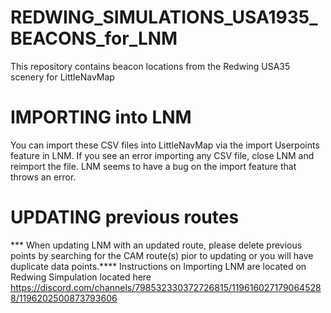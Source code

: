 # REDWING_SIMULATIONS_USA1935_BEACONS_for_LNM
This repository contains beacon locations from the Redwing USA35 scenery for LittleNavMap

# IMPORTING into LNM
You can import these CSV files into LittleNavMap via the import Userpoints feature in LNM.
If you see an error importing any CSV file, close LNM and reimport the file. LNM seems to have a bug on the import feature that throws an error.

# UPDATING previous routes
 *** When updating LNM with an updated route, please delete previous points by searching for the CAM route(s) pior to updating or you will have duplicate data points.****
 Instructions on Importing LNM are located on Redwing Simpulation located here https://discord.com/channels/798532330372726815/1196160271790645288/1196202500873793606
